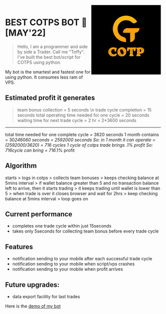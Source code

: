 <img src="files/cotps_logo.png" align="right" />

# BEST COTPS BOT :robot: [MAY'22] 
> Hello, I am a programmer and side by side a Trader. Call me "Toffy". I've built the best bot/script for COTPS using python.

My bot is the smartest and fastest one for using python. It consumes less ram of VPS.

## Estimated profit it generates

> team bonus collection = 5 seconds \n
trade cycle completion = 15 seconds
total operating time needed for one cycle = 20 seconds
waiting time for next trade cycle =  2 hr = 2*3600 seconds
----------------------------------------------------------
total time needed for one complete cycle =  3620 seconds
1 month contains = 30*24*60*60 seconds = 2592000 seconds
So: in 1 month it can operate = (2592000/3620) = 716 cycles
1 cycle of cotps trade brings .1% profit
So: 716cycle can bring = 716*.1% profit

## Algorithm
starts > logs in cotps > collects team bonuses > keeps checking balance at 5mins interval > if wallet balance greater than 5 and no transaction balance left to arrive, then it starts trading > it keeps trading until wallet is lower than 5 > when trade is over it closes browser and wait for 2hrs > keep checking balance at 5mins interval > loop goes on

## Current performance
- completes one trade cycle within just 15seconds 
- takes only 5seconds for collecting team bonus before every trade cycle

## Features
- notification sending to your mobile after each successful trade cycle
- notification sending to your mobile when script/vps crashes
- notification sending to your mobile when profit arrives 

## Future upgrades:
- data export facility for last trades 

Here is the [demo of my bot](https://www.loom.com/share/e57f284c7c6e416ba894a77ce93eb83f) 